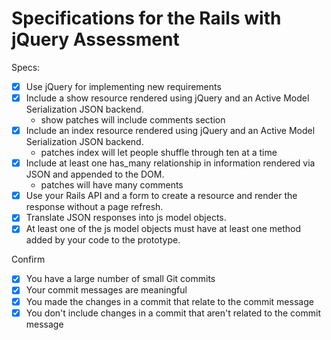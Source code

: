 # Specifications for the Rails with jQuery Assessment

Specs:
- [x] Use jQuery for implementing new requirements
- [X] Include a show resource rendered using jQuery and an Active Model Serialization JSON backend.
  * show patches will include comments section
- [X] Include an index resource rendered using jQuery and an Active Model Serialization JSON backend.
  * patches index will let people shuffle through ten at a time
- [X] Include at least one has_many relationship in information rendered via JSON and appended to the DOM.
  * patches will have many comments
- [X] Use your Rails API and a form to create a resource and render the response without a page refresh.
- [X] Translate JSON responses into js model objects.
- [X] At least one of the js model objects must have at least one method added by your code to the prototype.

Confirm
- [X] You have a large number of small Git commits
- [X] Your commit messages are meaningful
- [X] You made the changes in a commit that relate to the commit message
- [X] You don't include changes in a commit that aren't related to the commit message
